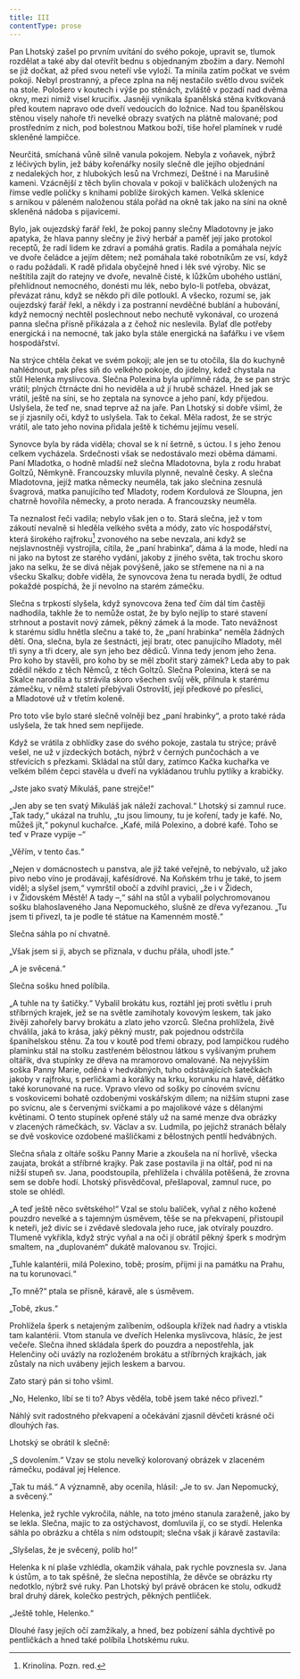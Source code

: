 ```yaml
---
title: III
contentType: prose
---
```


<section>

Pan Lhotský zašel po prvním uvítání do svého pokoje, upravit se, tlumok rozdělat a také aby dal otevřít bednu s objednaným zbožím a dary. Nemohl se již dočkat, až před svou neteří vše vyloží. Ta mínila zatím počkat ve svém pokoji. Nebyl prostranný, a přece zplna na něj nestačilo světlo dvou svíček na stole. Pološero v koutech i výše po stěnách, zvláště v pozadí nad dvěma okny, mezi nimiž visel krucifix. Jasněji vynikala španělská stěna kvítkovaná před koutem napravo ode dveří vedoucích do ložnice. Nad tou španělskou stěnou visely nahoře tři nevelké obrazy svatých na plátně malované; pod prostředním z nich, pod bolestnou Matkou boží, tiše hořel plamínek v rudé skleněné lampičce.

Neurčitá, smíchaná vůně silně vanula pokojem. Nebyla z voňavek, nýbrž z léčivých bylin, jež báby kořenářky nosily slečně dle jejího objednání z nedalekých hor, z hlubokých lesů na Vrchmezí, Deštné i na Marušině kameni. Vzácnější z těch bylin chovala v pokoji v balíčkách uložených na římse vedle poličky s knihami poblíže širokých kamen. Velká sklenice s arnikou v páleném naloženou stála pořád na okně tak jako na síni na okně skleněná nádoba s pijavicemi.

Bylo, jak oujezdský farář řekl, že pokoj panny slečny Mladotovny je jako apatyka, že hlava panny slečny je živý herbář a paměť její jako protokol receptů, že radí lidem ke zdraví a pomáhá gratis. Radila a pomáhala nejvíc ve dvoře čeládce a jejím dětem; než pomáhala také robotníkům ze vsí, když o radu požádali. K radě přidala obyčejně hned i lék své výroby. Nic se neštítila zajít do ratejny ve dvoře, nevalně čisté, k lůžkům ubohého ustlání, přehlídnout nemocného, donésti mu lék, nebo bylo-li potřeba, obvázat, převázat ránu, když se někdo při díle potloukl. A všecko, rozumí se, jak oujezdský farář řekl, a někdy i za postranní nevděčné bublání a hubování, když nemocný nechtěl poslechnout nebo nechutě vykonával, co urozená panna slečna přísně přikázala a z čehož nic neslevila. Bylať dle potřeby energická i na nemocné, tak jako byla stále energická na šafářku i ve všem hospodářství.

Na strýce chtěla čekat ve svém pokoji; ale jen se tu otočila, šla do kuchyně nahlédnout, pak přes síň do velkého pokoje, do jídelny, kdež chystala na stůl Helenka myslivcova. Slečna Polexina byla upřímně ráda, že se pan strýc vrátil; plných čtrnácte dní ho neviděla a už jí hrubě scházel. Hned jak se vrátil, ještě na síni, se ho zeptala na synovce a jeho paní, kdy přijedou. Uslyšela, že teď ne, snad teprve až na jaře. Pan Lhotský si dobře všiml, že se jí zjasnily oči, když to uslyšela. Tak to čekal. Měla radost, že se strýc vrátil, ale tato jeho novina přidala ještě k tichému jejímu veselí.

Synovce byla by ráda viděla; choval se k ní šetrně, s úctou. I s jeho ženou celkem vycházela. Srdečnosti však se nedostávalo mezi oběma dámami. Paní Mladotka, o hodně mladší než slečna Mladotovna, byla z rodu hrabat Goltzů, Němkyně. Francouzsky mluvila plynně, nevalně česky. A slečna Mladotovna, jejíž matka německy neuměla, tak jako slečnina zesnulá švagrová, matka panujícího teď Mladoty, rodem Kordulová ze Sloupna, jen chatrně hovořila německy, a proto nerada. A francouzsky neuměla.

Ta neznalost řeči vadila; nebylo však jen o to. Stará slečna, jež v tom zákoutí nevalně si hleděla velkého světa a módy, zato víc hospodářství, která širokého rajfroku[^6] zvonového na sebe nevzala, ani když se nejslavnostněji vystrojila, cítila, že „paní hrabinka“, dáma á la mode, hledí na ni jako na bytost ze starého vydání, jakoby z jiného světa, tak trochu skoro jako na selku, že se dívá nějak povýšeně, jako se střemene na ni a na všecku Skalku; dobře viděla, že synovcova žena tu nerada bydlí, že odtud pokaždé pospíchá, že jí nevolno na starém zámečku.

Slečna s trpkostí slyšela, když synovcova žena teď čím dál tím častěji nadhodila, takhle že to nemůže ostat, že by bylo nejlíp to staré stavení strhnout a postavit nový zámek, pěkný zámek á la mode. Tato nevážnost k starému sídlu hnětla slečnu a také to, že „paní hrabinka“ neměla žádných dětí. Ona, slečna, byla ze šestnácti, její bratr, otec panujícího Mladoty, měl tři syny a tři dcery, ale syn jeho bez dědiců. Vinna tedy jenom jeho žena. Pro koho by stavěli, pro koho by se měl zbořit starý zámek? Leda aby to pak zdědil někdo z těch Němců, z těch Goltzů. Slečna Polexina, která se na Skalce narodila a tu strávila skoro všechen svůj věk, přilnula k starému zámečku, v němž staletí přebývali Ostrovští, její předkové po přeslici, a Mladotové už v třetím koleně.

Pro toto vše bylo staré slečně volněji bez „paní hrabinky“, a proto také ráda uslyšela, že tak hned sem nepřijede.

Když se vrátila z obhlídky zase do svého pokoje, zastala tu strýce; právě vešel, ne už v jízdeckých botách, nýbrž v černých punčochách a ve střevících s přezkami. Skládal na stůl dary, zatímco Kačka kuchařka ve velkém bílém čepci stavěla u dveří na vykládanou truhlu pytlíky a krabičky.

„Jste jako svatý Mikuláš, pane strejče!“

„Jen aby se ten svatý Mikuláš jak náleží zachoval.“ Lhotský si zamnul ruce. „Tak tady,“ ukázal na truhlu, „tu jsou limouny, tu je koření, tady je kafé. No, můžeš jít,“ pokynul kuchařce. „Kafé, milá Polexino, a dobré kafé. Toho se teď v Praze vypije –“

„Věřím, v tento čas.“

„Nejen v domácnostech u panstva, ale již také veřejně, to nebývalo, už jako pivo nebo víno je prodávají, kafésídrové. Na Koňském trhu je také, to jsem viděl; a slyšel jsem,“ vymrštil obočí a zdvihl pravici, „že i v Židech, i v Židovském Městě! A tady –,“ sáhl na stůl a vybalil polychromovanou sošku blahoslaveného Jana Nepomuckého, slušně ze dřeva vyřezanou. „Tu jsem ti přivezl, ta je podle té státue na Kamenném mostě.“

Slečna sáhla po ní chvatně.

„Však jsem si ji, abych se přiznala, v duchu přála, uhodl jste.“

„A je svěcená.“

Slečna sošku hned políbila.

„A tuhle na ty šatičky.“ Vybalil brokátu kus, roztáhl jej proti světlu i pruh stříbrných krajek, jež se na světle zamihotaly kovovým leskem, tak jako živěji zahořely barvy brokátu a zlato jeho vzorců. Slečna prohlížela, živě chválila, jaká to krása, jaký pěkný mustr, pak pojednou odstrčila španihelskou stěnu. Za tou v koutě pod třemi obrazy, pod lampičkou rudého plamínku stál na stolku zastřeném bělostnou látkou s vyšívaným pruhem oltářik, dva stupínky ze dřeva na mramorovo omalované. Na nejvyšším soška Panny Marie, oděná v hedvábných, tuho odstávajících šatečkách jakoby v rajfroku, s perličkami a korálky na krku, korunku na hlavě, děťátko také korunované na ruce. Vpravo vlevo od sošky po cínovém svícnu s voskovicemi bohatě ozdobenými voskářským dílem; na nižším stupni zase po svícnu, ale s červenými svíčkami a po majolikové váze s dělanými květinami. O tento stupínek opřené stály už na samé menze dva obrázky v zlacených rámečkách, sv. Václav a sv. Ludmila, po jejichž stranách bělaly se dvě voskovice ozdobené mašličkami z bělostných pentlí hedvábných.

Slečna sňala z oltáře sošku Panny Marie a zkoušela na ní horlivě, všecka zaujata, brokát a stříbrné krajky. Pak zase postavila ji na oltář, pod ni na nižší stupeň sv. Jana, poodstoupila, přehlížela i chválila potěšená, že zrovna sem se dobře hodí. Lhotský přisvědčoval, přešlapoval, zamnul ruce, po stole se ohlédl.

„A teď ještě něco světského!“ Vzal se stolu balíček, vyňal z něho kožené pouzdro nevelké a s tajemným úsměvem, těše se na překvapení, přistoupil k neteři, jež divíc se i zvědavě sledovala jeho ruce, jak otvíraly pouzdro. Tlumeně vykřikla, když strýc vyňal a na oči jí obrátil pěkný šperk s modrým smaltem, na „duplovaném“ dukátě malovanou sv. Trojici.

„Tuhle kalantérii, milá Polexino, tobě; prosím, přijmi ji na památku na Prahu, na tu korunovaci.“

„To mně?“ ptala se přísně, káravě, ale s úsměvem.

„Tobě, zkus.“

Prohlížela šperk s netajeným zalíbením, odšoupla křížek nad ňadry a vtiskla tam kalantérii. Vtom stanula ve dveřích Helenka myslivcova, hlásíc, že jest večeře. Slečna ihned skládala šperk do pouzdra a nepostřehla, jak Helenčiny oči uvázly na rozloženém brokátu a stříbrných krajkách, jak zůstaly na nich uvábeny jejich leskem a barvou.

Zato starý pán si toho všiml.

„No, Helenko, líbí se ti to? Abys věděla, tobě jsem také něco přivezl.“

Náhlý svit radostného překvapení a očekávání zjasnil děvčeti krásné oči dlouhých řas.

Lhotský se obrátil k slečně:

„S dovolením.“ Vzav se stolu nevelký kolorovaný obrázek v zlaceném rámečku, podával jej Helence.

„Tak tu máš.“ A významně, aby ocenila, hlásil: „Je to sv. Jan Nepomucký, a svěcený.“

Helenka, jež rychle vykročila, náhle, na toto jméno stanula zaraženě, jako by se lekla. Slečna, majíc to za ostýchavost, domluvila jí, co se stydí. Helenka sáhla po obrázku a chtěla s ním odstoupit; slečna však ji káravě zastavila:

„Slyšelas, že je svěcený, polib ho!“

Helenka k ní plaše vzhlédla, okamžik váhala, pak rychle povznesla sv. Jana k ústům, a to tak spěšně, že slečna nepostihla, že děvče se obrázku rty nedotklo, nýbrž své ruky. Pan Lhotský byl právě obrácen ke stolu, odkudž bral druhý dárek, kolečko pestrých, pěkných pentliček.

„Ještě tohle, Helenko.“

Dlouhé řasy jejích očí zamžikaly, a hned, bez pobízení sáhla dychtivě po pentličkách a hned také políbila Lhotskému ruku.

[^6]: Krinolína. Pozn. red.

</section>
